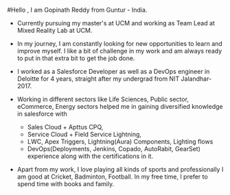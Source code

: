 #Hello , I am  Gopinath Reddy from Guntur - India.

- Currently pursuing my master's at UCM and working as Team Lead at Mixed Reality Lab at UCM.

- In my journey, I am constantly looking for new opportunities to learn and improve myself. I like a bit of challenge in my work and am always ready to put in that extra bit to get the job done.

- I worked as a Salesforce Developer as well as a DevOps engineer in Deloitte for 4 years, straight after my undergrad from NIT Jalandhar-2017.

- Working in different sectors like Life Sciences, Public sector, eCommerce, Energy sectors helped me in gaining diversified knowledge in salesforce with
  - Sales Cloud + Apttus CPQ,
  - Service Cloud + Field Service Lightning,
  - LWC, Apex Triggers, Lightning(Aura) Components, Lighting flows
  - DevOps(Deployments, Jenkins, Copado, AutoRabit, GearSet) experience along with the certifications in it.

- Apart from my work, I love playing all kinds of sports and professionally I am good at Cricket, Badminton, Football. In my free time, I prefer to spend time with books and family.
